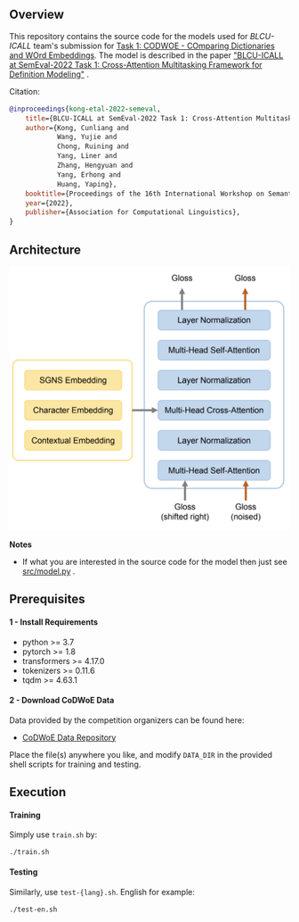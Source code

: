 ## Overview

This repository contains the source code for the models used for _BLCU-ICALL_ team's submission
for [Task 1: CODWOE - COmparing Dictionaries and WOrd Embeddings](https://competitions.codalab.org/competitions/34022). The model is
described in the paper
["BLCU-ICALL at SemEval-2022 Task 1: Cross-Attention Multitasking Framework for Definition Modeling"]()
.

Citation:

```bibtex
@inproceedings{kong-etal-2022-semeval,
    title={BLCU-ICALL at SemEval-2022 Task 1: Cross-Attention Multitasking Framework for Definition Modeling},
    author={Kong, Cunliang and 
            Wang, Yujie and 
            Chong, Ruining and 
            Yang, Liner and 
            Zhang, Hengyuan and 
            Yang, Erhong and 
            Huang, Yaping},
    booktitle={Proceedings of the 16th International Workshop on Semantic Evaluation (SemEval-2022)}
    year={2022},
    publisher={Association for Computational Linguistics},
}
```

## Architecture
![MSA](architecture.png)

**Notes**

* If what you are interested in the source code for the model then just see
  [src/model.py](https://github.com/blcuicall/SemEval2022-Task1-DM/blob/main/src/model.py)
  .

## Prerequisites

#### 1 - Install Requirements

- python >= 3.7
- pytorch >= 1.8
- transformers >= 4.17.0
- tokenizers >= 0.11.6
- tqdm >= 4.63.1

#### 2 - Download CoDWoE Data

Data provided by the competition organizers can be found here:

- [CoDWoE Data Repository](https://codwoe.atilf.fr/)

Place the file(s) anywhere you like, and modify `DATA_DIR` in the provided shell scripts for training and testing.

## Execution

#### Training

Simply use `train.sh` by:

```shell
./train.sh
```

#### Testing

Similarly, use `test-{lang}.sh`. English for example:

```shell
./test-en.sh
```
